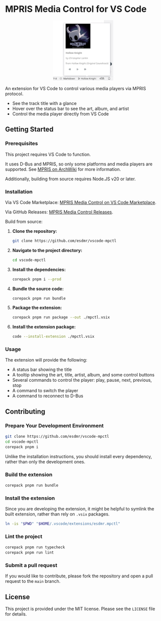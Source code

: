 # MPRIS Media Control for VS Code

<figure align="center">
<img src="screenshot.png" alt="" width="195" height="195">
</figure>

An extension for VS Code to control various media players via MPRIS protocol.

- See the track title with a glance
- Hover over the status bar to see the art, album, and artist
- Control the media player directly from VS Code

## Getting Started

### Prerequisites

This project requires VS Code to function.

It uses D-Bus and MPRIS, so only some platforms and media players are supported. See [MPRIS on ArchWiki](https://wiki.archlinux.org/title/MPRIS) for more information.

Additionally, building from source requires Node.JS v20 or later.

### Installation

Via VS Code Marketplace: [MPRIS Media Control on VS Code Marketplace](https://marketplace.visualstudio.com/items?itemName=esdmr.mpctl).

Via GitHub Releases: [MPRIS Media Control Releases](https://github.com/esdmr/vscode-mpctl/releases).

Build from source:

1. **Clone the repository:**

    ```sh
	git clone https://github.com/esdmr/vscode-mpctl
	```
2. **Navigate to the project directory:**

    ```sh
	cd vscode-mpctl
	```
3. **Install the dependencies:**

    ```sh
	corepack pnpm i --prod
	```
4. **Bundle the source code:**

    ```sh
	corepack pnpm run bundle
	```
5. **Package the extension:**

    ```sh
	corepack pnpm run package --out ./mpctl.vsix
	```
6. **Install the extension package:**

    ```sh
	code --install-extension ./mpctl.vsix
	```

### Usage

The extension will provide the following:

- A status bar showing the title
- A tooltip showing the art, title, artist, album, and some control buttons
- Several commands to control the player: play, pause, next, previous, stop
- A command to switch the player
- A command to reconnect to D-Bus

## Contributing

### Prepare Your Development Environment

```sh
git clone https://github.com/esdmr/vscode-mpctl
cd vscode-mpctl
corepack pnpm i
```

Unlike the installation instructions, you should install every dependency, rather than only the development ones.

### Build the extension

```sh
corepack pnpm run bundle
```

### Install the extension

Since you are developing the extension, it might be helpful to symlink the built extension, rather than rely on `.vsix` packages.

```sh
ln -is "$PWD" "$HOME/.vscode/extensions/esdmr.mpctl"
```

### Lint the project

```sh
corepack pnpm run typecheck
corepack pnpm run lint
```

### Submit a pull request

If you would like to contribute, please fork the repository and open a pull request to the `main` branch.

## License

This project is provided under the MIT license. Please see the `LICENSE` file for details.
